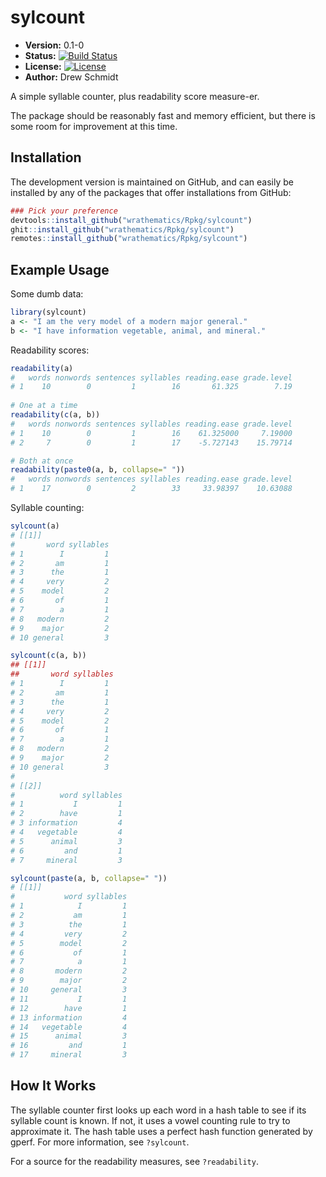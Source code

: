 # sylcount

* **Version:** 0.1-0
* **Status:** [![Build Status](https://travis-ci.org/wrathematics/sylcount.png)](https://travis-ci.org/wrathematics/sylcount)
* **License:** [![License](http://img.shields.io/badge/license-BSD%202--Clause-orange.svg?style=flat)](http://opensource.org/licenses/BSD-2-Clause)
* **Author:** Drew Schmidt



A simple syllable counter, plus readability score measure-er.

The package should be reasonably fast and memory efficient, but there is some room for improvement at this time.


## Installation

<!-- You can install the stable version from CRAN using the usual `install.packages()`:

```r
install.packages("sylcount")
``` -->

The development version is maintained on GitHub, and can easily be installed by any of the packages that offer installations from GitHub:

```r
### Pick your preference
devtools::install_github("wrathematics/Rpkg/sylcount")
ghit::install_github("wrathematics/Rpkg/sylcount")
remotes::install_github("wrathematics/Rpkg/sylcount")
```



## Example Usage

Some dumb data:

```r
library(sylcount)
a <- "I am the very model of a modern major general."
b <- "I have information vegetable, animal, and mineral."
```

Readability scores:

```r
readability(a)
#   words nonwords sentences syllables reading.ease grade.level
# 1    10        0         1        16       61.325        7.19
 
# One at a time
readability(c(a, b))
#   words nonwords sentences syllables reading.ease grade.level
# 1    10        0         1        16    61.325000     7.19000
# 2     7        0         1        17    -5.727143    15.79714

# Both at once
readability(paste0(a, b, collapse=" "))
#   words nonwords sentences syllables reading.ease grade.level
# 1    17        0         2        33     33.98397    10.63088
```

Syllable counting:

```r
sylcount(a)
# [[1]]
#       word syllables
# 1        I         1
# 2       am         1
# 3      the         1
# 4     very         2
# 5    model         2
# 6       of         1
# 7        a         1
# 8   modern         2
# 9    major         2
# 10 general         3

sylcount(c(a, b))
## [[1]]
##       word syllables
# 1        I         1
# 2       am         1
# 3      the         1
# 4     very         2
# 5    model         2
# 6       of         1
# 7        a         1
# 8   modern         2
# 9    major         2
# 10 general         3
# 
# [[2]]
#          word syllables
# 1           I         1
# 2        have         1
# 3 information         4
# 4   vegetable         4
# 5      animal         3
# 6         and         1
# 7     mineral         3

sylcount(paste(a, b, collapse=" "))
# [[1]]
#           word syllables
# 1            I         1
# 2           am         1
# 3          the         1
# 4         very         2
# 5        model         2
# 6           of         1
# 7            a         1
# 8       modern         2
# 9        major         2
# 10     general         3
# 11           I         1
# 12        have         1
# 13 information         4
# 14   vegetable         4
# 15      animal         3
# 16         and         1
# 17     mineral         3
```



## How It Works

The syllable counter first looks up each word in a hash table to see if its syllable count is known.  If not, it uses a vowel counting rule to try to approximate it.  The hash table uses a perfect hash function generated by gperf.  For more information, see `?sylcount`.

For a source for the readability measures, see `?readability`.
